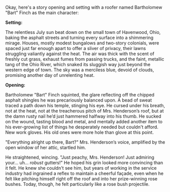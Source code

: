 Okay, here's a story opening and setting with a roofer named Bartholomew "Bart" Finch as the main character:

**Setting:**

The relentless July sun beat down on the small town of Havenwood, Ohio, baking the asphalt streets and turning every surface into a shimmering mirage.  Houses, mostly modest bungalows and two-story colonials, were spaced just far enough apart to offer a sliver of privacy, their lawns struggling valiantly against the heat.  The air was thick with the scent of freshly cut grass, exhaust fumes from passing trucks, and the faint, metallic tang of the Ohio River, which snaked its sluggish way just beyond the western edge of town.  The sky was a merciless blue, devoid of clouds, promising another day of unrelenting heat.

**Opening:**

Bartholomew "Bart" Finch squinted, the glare reflecting off the chipped asphalt shingles he was precariously balanced upon. A bead of sweat traced a path down his temple, stinging his eye. He cursed under his breath, not at the heat, not at the treacherous pitch of Mrs. Henderson’s roof, but at the damn rusty nail he’d just hammered halfway into his thumb.  He sucked on the wound, tasting blood and metal, and mentally added another item to his ever-growing list of things he desperately needed but couldn't afford.  New work gloves.  His old ones were more hole than glove at this point.

"Everything alright up there, Bart?" Mrs. Henderson’s voice, amplified by the open window of her attic, startled him.

He straightened, wincing. "Just peachy, Mrs. Henderson! Just admiring your… uh… *robust* gutters!" He hoped his grin looked more convincing than it felt.  He knew she couldn't see him, but years of working in the service industry had ingrained a reflex to maintain a cheerful façade, even when he felt like pitching himself right off the roof and into her prize-winning rose bushes. Today, though, he felt particularly like a rose bush projectile.
